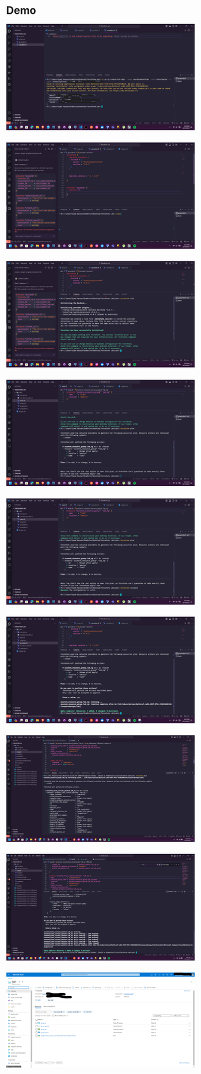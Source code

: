 # Demo

![](https://github.com/Syed007Hassan/Terraform-Demo-Labs/blob/main/Screenshot%202023-12-09%20173812.png)

## 
![](https://github.com/Syed007Hassan/Terraform-Demo-Labs/blob/main/Screenshot%202023-12-09%20175327.png)

## 
![](https://github.com/Syed007Hassan/Terraform-Demo-Labs/blob/main/Screenshot%202023-12-09%20175619.png)

##
![](https://github.com/Syed007Hassan/Terraform-Demo-Labs/blob/main/Screenshot%202023-12-09%20175822.png)

## 
![](https://github.com/Syed007Hassan/Terraform-Demo-Labs/blob/main/Screenshot%202023-12-09%20175947.png)

## 
![](https://github.com/Syed007Hassan/Terraform-Demo-Labs/blob/main/Screenshot%202023-12-09%20180213.png)

## 
![](https://github.com/Syed007Hassan/Terraform-Demo-Labs/blob/main/Screenshot%202023-12-12%20005608.png)

##
![](https://github.com/Syed007Hassan/Terraform-Demo-Labs/blob/main/Screenshot%202023-12-12%20010308.png)

## 
![](https://github.com/Syed007Hassan/Terraform-Demo-Labs/blob/main/Screenshot%202023-12-12%20010429.png)
